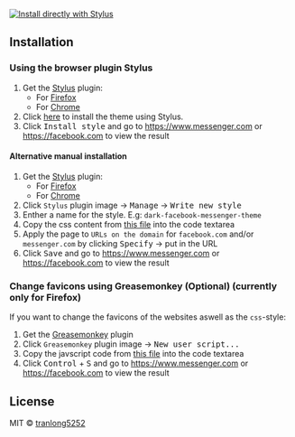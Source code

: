 [![Install directly with Stylus](https://img.shields.io/badge/Install%20directly%20with-Stylus-00adad.svg)](https://raw.githubusercontent.com/tranlong5252/Messenger-darktheme/master/Messenger-Dark-Theme.user.css)

## Installation
### Using the browser plugin Stylus
1. Get the [Stylus](https://github.com/openstyles/stylus) plugin:
    - For [Firefox](https://addons.mozilla.org/en-US/firefox/addon/styl-us/)
    - For [Chrome](https://chrome.google.com/webstore/detail/stylus/clngdbkpkpeebahjckkjfobafhncgmne)
2. Click [here](https://raw.githubusercontent.com/tranlong5252/Messenger-darktheme/master/Messenger-Dark-Theme.user.css) to install the theme using Stylus.
3. Click <kbd>Install style</kbd> and go to https://www.messenger.com or https://facebook.com to view the result️️

#### Alternative manual installation
1. Get the [Stylus](https://github.com/openstyles/stylus) plugin:
    - For [Firefox](https://addons.mozilla.org/en-US/firefox/addon/styl-us/)
    - For [Chrome](https://chrome.google.com/webstore/detail/stylus/clngdbkpkpeebahjckkjfobafhncgmne)
2. Click `Stylus` plugin image → <kbd>Manage</kbd> → <kbd>Write new style</kbd>
3. Enther a name for the style. E.g: `dark-facebook-messenger-theme`
4. Copy the css content from [this file](https://raw.githubusercontent.com/tranlong5252/Messenger-darktheme/master/Messenger-Dark-Theme.user.css) into the code textarea
5. Apply the page to `URLs on the domain` for `facebook.com` and/or `messenger.com` by clicking <kbd>Specify</kbd> → put in the URL
6. Click <kbd>Save</kbd> and go to https://www.messenger.com or https://facebook.com to view the result️️

### Change favicons using Greasemonkey (Optional) (currently only for Firefox)
If you want to change the favicons of the websites aswell as the `css`-style:
1. Get the [Greasemonkey](https://addons.mozilla.org/en-US/firefox/addon/greasemonkey/) plugin
2. Click `Greasemonkey` plugin image → <kbd>New user script...</kbd>
3. Copy the javscript code from [this file](favicon-replacer.js) into the code textarea
4. Click <kbd>Control</kbd> + <kbd>S</kbd> and go to https://www.messenger.com or https://facebook.com to view the result️️

## License
MIT © [tranlong5252](LICENSE)

